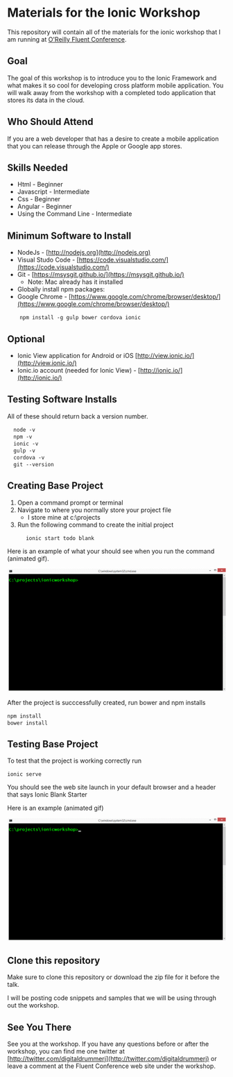 # Materials for the Ionic Workshop

This repository will contain all of the materials for the ionic workshop that I am running at [O'Reilly Fluent Conference](http://conferences.oreilly.com/fluent/javascript-html-us).

## Goal


The goal of this workshop is to introduce you to the Ionic Framework and what makes it so cool for developing cross platform mobile application.  You will walk away from the workshop with a completed todo application that stores its data in the cloud.  

## Who Should Attend


If you are a web developer that has a desire to create a mobile application that you can release through the Apple or Google app stores.


## Skills Needed


* Html - Beginner
* Javascript - Intermediate
* Css - Beginner
* Angular - Beginner 
* Using the Command Line - Intermediate
 
## Minimum Software to Install


* NodeJs -  [http://nodejs.org](http://nodejs.org)
* Visual Studo Code - [https://code.visualstudio.com/](https://code.visualstudio.com/)
* Git  -  [https://msysgit.github.io/](https://msysgit.github.io/)
    * Note: Mac already has it installed
* Globally install npm packages:
* Google Chrome - [https://www.google.com/chrome/browser/desktop/](https://www.google.com/chrome/browser/desktop/)


```
    npm install -g gulp bower cordova ionic
```

## Optional


* Ionic View application for Android or iOS [http://view.ionic.io/](http://view.ionic.io/)
* Ionic.io account (needed for Ionic View) - [http://ionic.io/](http://ionic.io/)


## Testing Software Installs


All of these should return back a version number.

```
  node -v
  npm -v
  ionic -v
  gulp -v
  cordova -v
  git --version
```  


## Creating Base Project


1. Open a command prompt or terminal
1. Navigate to where you normally store your project file 
   * I store mine at c:\projects
1. Run the following command to create the initial project

```
      ionic start todo blank
```

Here is an example of what your should see when you  run the command (animated gif).

![Ionic Start Example](IonicStartBlankAnimation.gif)

After the project is succcessfully created, run bower and npm installs

```
npm install
bower install
```

## Testing Base Project


To test that the project is working correctly run

```
ionic serve
```

You should see the web site launch in your default browser and a header that says Ionic Blank Starter

Here is an example (animated gif)

![Ionic Serve](IonicServeAnimation.gif)


## Clone this repository

Make sure to clone this repository or download the zip file for it before the talk.  

I will be posting code snippets and samples that we will be using through out the workshop.


## See You There
See you at the workshop.  If you have any questions before or after the workshop, you can find me one twitter at [http://twitter.com/digitaldrummerj](http://twitter.com/digitaldrummerj) or leave a comment at the Fluent Conference web site under the workshop.